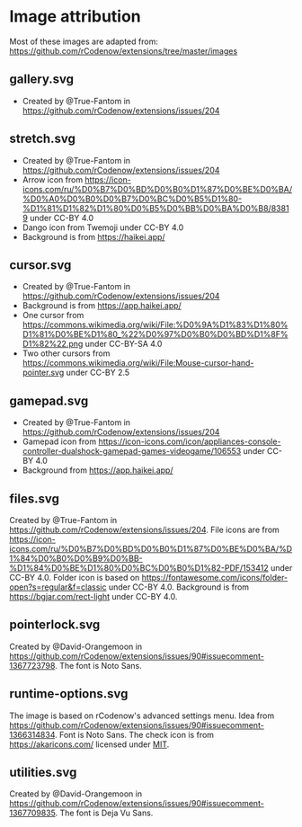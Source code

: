 # Image attribution

Most of these images are adapted from: https://github.com/rCodenow/extensions/tree/master/images

## gallery.svg
 - Created by @True-Fantom in https://github.com/rCodenow/extensions/issues/204

## stretch.svg
 - Created by @True-Fantom in https://github.com/rCodenow/extensions/issues/204
 - Arrow icon from https://icon-icons.com/ru/%D0%B7%D0%BD%D0%B0%D1%87%D0%BE%D0%BA/%D0%A0%D0%B0%D0%B7%D0%BC%D0%B5%D1%80-%D1%81%D1%82%D1%80%D0%B5%D0%BB%D0%BA%D0%B8/83819 under CC-BY 4.0
 - Dango icon from Twemoji under CC-BY 4.0
 - Background is from https://haikei.app/

## cursor.svg
 - Created by @True-Fantom in https://github.com/rCodenow/extensions/issues/204
 - Background is from https://app.haikei.app/
 - One cursor from https://commons.wikimedia.org/wiki/File:%D0%9A%D1%83%D1%80%D1%81%D0%BE%D1%80_%22%D0%97%D0%B0%D0%BD%D1%8F%D1%82%22.png under CC-BY-SA 4.0
 - Two other cursors from https://commons.wikimedia.org/wiki/File:Mouse-cursor-hand-pointer.svg under CC-BY 2.5

## gamepad.svg
 - Created by @True-Fantom in https://github.com/rCodenow/extensions/issues/204
 - Gamepad icon from https://icon-icons.com/icon/appliances-console-controller-dualshock-gamepad-games-videogame/106553 under CC-BY 4.0
 - Background from https://app.haikei.app/

## files.svg
Created by @True-Fantom in https://github.com/rCodenow/extensions/issues/204. File icons are from https://icon-icons.com/ru/%D0%B7%D0%BD%D0%B0%D1%87%D0%BE%D0%BA/%D1%84%D0%B0%D0%B9%D0%BB-%D1%84%D0%BE%D1%80%D0%BC%D0%B0%D1%82-PDF/153412 under CC-BY 4.0. Folder icon is based on https://fontawesome.com/icons/folder-open?s=regular&f=classic under CC-BY 4.0. Background is from https://bgjar.com/rect-light under CC-BY 4.0.

## pointerlock.svg
Created by @David-Orangemoon in https://github.com/rCodenow/extensions/issues/90#issuecomment-1367723798. The font is Noto Sans.

## runtime-options.svg
The image is based on rCodenow's advanced settings menu. Idea from https://github.com/rCodenow/extensions/issues/90#issuecomment-1366314834. Font is Noto Sans. The check icon is from https://akaricons.com/ licensed under [MIT](https://raw.githubusercontent.com/artcoholic/akar-icons/master/LICENSE).

## utilities.svg
Created by @David-Orangemoon in https://github.com/rCodenow/extensions/issues/90#issuecomment-1367709835. The font is Deja Vu Sans.

